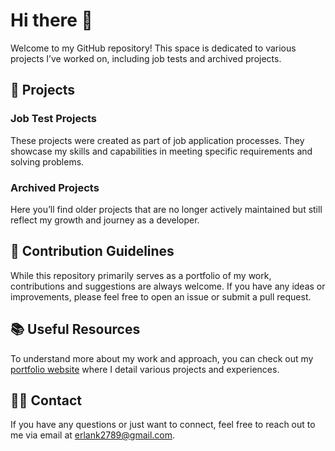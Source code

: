 # Hi there 👋

Welcome to my GitHub repository! This space is dedicated to various projects I’ve worked on, including job tests and archived projects.

## 📂 Projects

### Job Test Projects
These projects were created as part of job application processes. They showcase my skills and capabilities in meeting specific requirements and solving problems.

### Archived Projects
Here you’ll find older projects that are no longer actively maintained but still reflect my growth and journey as a developer.

## 🌟 Contribution Guidelines

While this repository primarily serves as a portfolio of my work, contributions and suggestions are always welcome. If you have any ideas or improvements, please feel free to open an issue or submit a pull request.

## 📚 Useful Resources

To understand more about my work and approach, you can check out my [portfolio website](https://erlankurnia.github.io/projects) where I detail various projects and experiences.

## 🙋‍♀️ Contact

If you have any questions or just want to connect, feel free to reach out to me via email at [erlank2789@gmail.com](mailto:erlank2789@gmail.com).

